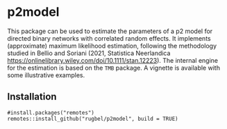 # p2model
This package can be used to estimate the parameters of a p2 model for directed binary networks with correlated 
random effects. It implements (approximate) maximum likelihood estimation, following the methodology studied in 
Bellio and Soriani (2021, Statistica Neerlandica https://onlinelibrary.wiley.com/doi/10.1111/stan.12223). 
The internal engine for the estimation is based on the  `TMB` package. A vignette is available with some illustrative examples.

## Installation
``` 
#install.packages("remotes")
remotes::install_github("rugbel/p2model", build = TRUE)
```


